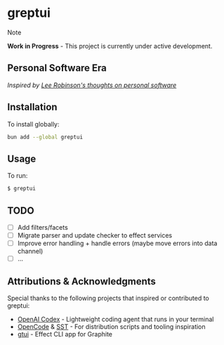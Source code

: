 # greptui

> [!NOTE]  
> **Work in Progress** - This project is currently under active development.

## Personal Software Era

_Inspired by [Lee Robinson's thoughts on personal software](https://leerob.com/personal-software)_

## Installation

To install globally:

```bash
bun add --global greptui
```

## Usage

To run:

```bash
$ greptui
```

## TODO

- [ ] Add filters/facets
- [ ] Migrate parser and update checker to effect services
- [ ] Improve error handling + handle errors (maybe move errors into data channel)
- [ ] ...

## Attributions & Acknowledgments

Special thanks to the following projects that inspired or contributed to greptui:

- [OpenAI Codex](https://github.com/openai/codex) - Lightweight coding agent that runs in your terminal
- [OpenCode](https://github.com/sst/opencode/) & [SST](https://github.com/sst/sst) - For distribution scripts and tooling inspiration
- [gtui](https://github.com/ethanniser/gtui) - Effect CLI app for Graphite
